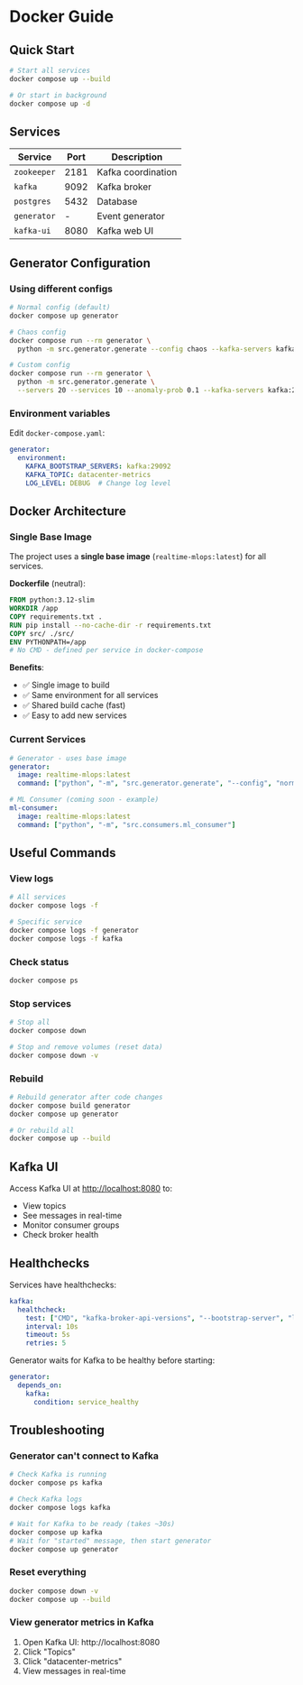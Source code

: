 # Docker Guide

## Quick Start

```bash
# Start all services
docker compose up --build

# Or start in background
docker compose up -d
```

## Services

| Service | Port | Description |
|---------|------|-------------|
| `zookeeper` | 2181 | Kafka coordination |
| `kafka` | 9092 | Kafka broker |
| `postgres` | 5432 | Database |
| `generator` | - | Event generator |
| `kafka-ui` | 8080 | Kafka web UI |

## Generator Configuration

### Using different configs

```bash
# Normal config (default)
docker compose up generator

# Chaos config
docker compose run --rm generator \
  python -m src.generator.generate --config chaos --kafka-servers kafka:29092

# Custom config
docker compose run --rm generator \
  python -m src.generator.generate \
  --servers 20 --services 10 --anomaly-prob 0.1 --kafka-servers kafka:29092
```

### Environment variables

Edit `docker-compose.yaml`:

```yaml
generator:
  environment:
    KAFKA_BOOTSTRAP_SERVERS: kafka:29092
    KAFKA_TOPIC: datacenter-metrics
    LOG_LEVEL: DEBUG  # Change log level
```

## Docker Architecture

### Single Base Image

The project uses a **single base image** (`realtime-mlops:latest`) for all services.

**Dockerfile** (neutral):
```dockerfile
FROM python:3.12-slim
WORKDIR /app
COPY requirements.txt .
RUN pip install --no-cache-dir -r requirements.txt
COPY src/ ./src/
ENV PYTHONPATH=/app
# No CMD - defined per service in docker-compose
```

**Benefits**:
- ✅ Single image to build
- ✅ Same environment for all services
- ✅ Shared build cache (fast)
- ✅ Easy to add new services

### Current Services

```yaml
# Generator - uses base image
generator:
  image: realtime-mlops:latest
  command: ["python", "-m", "src.generator.generate", "--config", "normal"]

# ML Consumer (coming soon - example)
ml-consumer:
  image: realtime-mlops:latest
  command: ["python", "-m", "src.consumers.ml_consumer"]
```

## Useful Commands

### View logs

```bash
# All services
docker compose logs -f

# Specific service
docker compose logs -f generator
docker compose logs -f kafka
```

### Check status

```bash
docker compose ps
```

### Stop services

```bash
# Stop all
docker compose down

# Stop and remove volumes (reset data)
docker compose down -v
```

### Rebuild

```bash
# Rebuild generator after code changes
docker compose build generator
docker compose up generator

# Or rebuild all
docker compose up --build
```

## Kafka UI

Access Kafka UI at [http://localhost:8080](http://localhost:8080) to:
- View topics
- See messages in real-time
- Monitor consumer groups
- Check broker health

## Healthchecks

Services have healthchecks:

```yaml
kafka:
  healthcheck:
    test: ["CMD", "kafka-broker-api-versions", "--bootstrap-server", "localhost:9092"]
    interval: 10s
    timeout: 5s
    retries: 5
```

Generator waits for Kafka to be healthy before starting:

```yaml
generator:
  depends_on:
    kafka:
      condition: service_healthy
```

## Troubleshooting

### Generator can't connect to Kafka

```bash
# Check Kafka is running
docker compose ps kafka

# Check Kafka logs
docker compose logs kafka

# Wait for Kafka to be ready (takes ~30s)
docker compose up kafka
# Wait for "started" message, then start generator
docker compose up generator
```

### Reset everything

```bash
docker compose down -v
docker compose up --build
```

### View generator metrics in Kafka

1. Open Kafka UI: http://localhost:8080
2. Click "Topics"
3. Click "datacenter-metrics"
4. View messages in real-time
